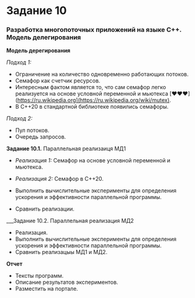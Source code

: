 # Задание 10

### Разработка многопоточных приложений на языке С++. Модель делегирования

__Модель дерегирования__ 

*Подход 1:*
+ Ограничение на количество одновременно работающих потоков. 
+ Семафор как счетчик ресурсов.
+ Интересным фактом является то, что сам семафор легко реализуется на основе условной переменной и мьютекса [♥♥♥](https://ru.wikipedia.org](https://ru.wikipedia.org/wiki/mutex).
+ В С++20 в стандартной библиотеке появились семафоры.

*Подход 2:*
+ Пул потоков.
+ Очередь запросов.

__Задание 10.1.__ Параллельная реализаиця МД1

+ *Реализация 1:* Семафор на основе условной переменной и мьютекса.
+ *Реализация 2:* Семафор в С++20.

+ Выполнить вычислительные эксперименты для определения ускорения и эффективности параллельной программы.
+ Сравнить реализации.

___Задание 10.2. Параллельная реализация МД2
+ Реализация.
+ Выполнить вычислительные эксперименты для определения ускорения и эффективности параллельной программы.
+ Сравнить реализацыы МД1 и МД2.

__Отчет__
+ Тексты программ.
+ Описание результатов экспериментов.
+ Разместить на портале.
